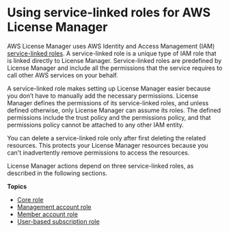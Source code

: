 # Using service\-linked roles for AWS License Manager<a name="using-service-linked-roles"></a>

AWS License Manager uses AWS Identity and Access Management \(IAM\)[ service\-linked roles](https://docs.aws.amazon.com/IAM/latest/UserGuide/id_roles_terms-and-concepts.html#iam-term-service-linked-role)\. A service\-linked role is a unique type of IAM role that is linked directly to License Manager\. Service\-linked roles are predefined by License Manager and include all the permissions that the service requires to call other AWS services on your behalf\. 

A service\-linked role makes setting up License Manager easier because you don’t have to manually add the necessary permissions\. License Manager defines the permissions of its service\-linked roles, and unless defined otherwise, only License Manager can assume its roles\. The defined permissions include the trust policy and the permissions policy, and that permissions policy cannot be attached to any other IAM entity\.

You can delete a service\-linked role only after first deleting the related resources\. This protects your License Manager resources because you can't inadvertently remove permissions to access the resources\.

License Manager actions depend on three service\-linked roles, as described in the following sections\.

**Topics**
+ [Core role](license-manager-role-core.md)
+ [Management account role](management-role.md)
+ [Member account role](member-role.md)
+ [User\-based subscription role](user-based-subscription-role.md)